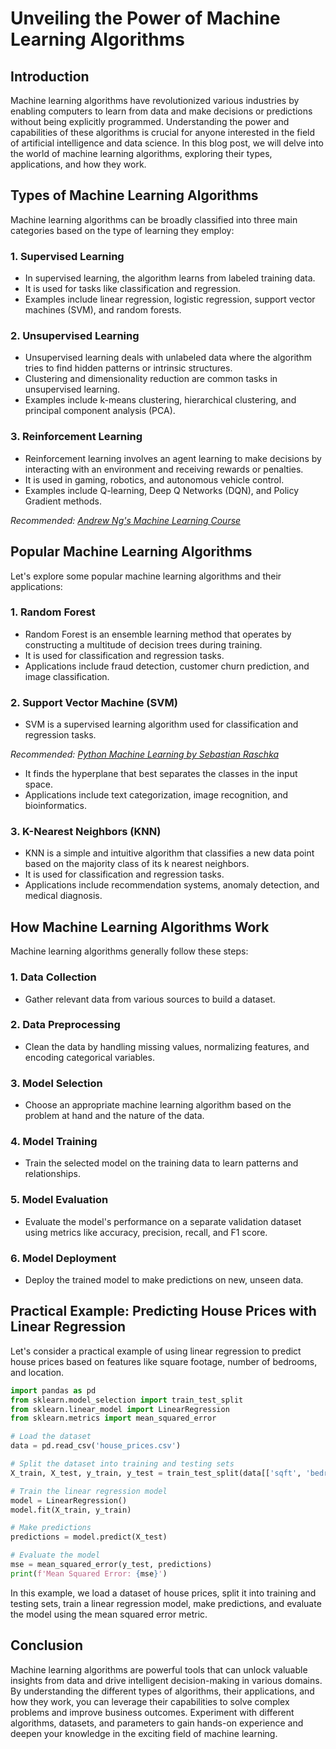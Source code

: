 # Unveiling the Power of Machine Learning Algorithms

## Introduction
Machine learning algorithms have revolutionized various industries by enabling computers to learn from data and make decisions or predictions without being explicitly programmed. Understanding the power and capabilities of these algorithms is crucial for anyone interested in the field of artificial intelligence and data science. In this blog post, we will delve into the world of machine learning algorithms, exploring their types, applications, and how they work.

## Types of Machine Learning Algorithms
Machine learning algorithms can be broadly classified into three main categories based on the type of learning they employ:

### 1. Supervised Learning
- In supervised learning, the algorithm learns from labeled training data.
- It is used for tasks like classification and regression.
- Examples include linear regression, logistic regression, support vector machines (SVM), and random forests.

### 2. Unsupervised Learning
- Unsupervised learning deals with unlabeled data where the algorithm tries to find hidden patterns or intrinsic structures.
- Clustering and dimensionality reduction are common tasks in unsupervised learning.
- Examples include k-means clustering, hierarchical clustering, and principal component analysis (PCA).

### 3. Reinforcement Learning
- Reinforcement learning involves an agent learning to make decisions by interacting with an environment and receiving rewards or penalties.
- It is used in gaming, robotics, and autonomous vehicle control.
- Examples include Q-learning, Deep Q Networks (DQN), and Policy Gradient methods.

*Recommended: <a href="https://coursera.org/learn/machine-learning" target="_blank" rel="nofollow sponsored">Andrew Ng's Machine Learning Course</a>*


## Popular Machine Learning Algorithms
Let's explore some popular machine learning algorithms and their applications:

### 1. Random Forest
- Random Forest is an ensemble learning method that operates by constructing a multitude of decision trees during training.
- It is used for classification and regression tasks.
- Applications include fraud detection, customer churn prediction, and image classification.

### 2. Support Vector Machine (SVM)
- SVM is a supervised learning algorithm used for classification and regression tasks.

*Recommended: <a href="https://amazon.com/dp/B08N5WRWNW?tag=aiblogcontent-20" target="_blank" rel="nofollow sponsored">Python Machine Learning by Sebastian Raschka</a>*

- It finds the hyperplane that best separates the classes in the input space.
- Applications include text categorization, image recognition, and bioinformatics.

### 3. K-Nearest Neighbors (KNN)
- KNN is a simple and intuitive algorithm that classifies a new data point based on the majority class of its k nearest neighbors.
- It is used for classification and regression tasks.
- Applications include recommendation systems, anomaly detection, and medical diagnosis.

## How Machine Learning Algorithms Work
Machine learning algorithms generally follow these steps:

### 1. Data Collection
- Gather relevant data from various sources to build a dataset.

### 2. Data Preprocessing
- Clean the data by handling missing values, normalizing features, and encoding categorical variables.

### 3. Model Selection
- Choose an appropriate machine learning algorithm based on the problem at hand and the nature of the data.

### 4. Model Training
- Train the selected model on the training data to learn patterns and relationships.

### 5. Model Evaluation
- Evaluate the model's performance on a separate validation dataset using metrics like accuracy, precision, recall, and F1 score.

### 6. Model Deployment
- Deploy the trained model to make predictions on new, unseen data.

## Practical Example: Predicting House Prices with Linear Regression
Let's consider a practical example of using linear regression to predict house prices based on features like square footage, number of bedrooms, and location.

```python
import pandas as pd
from sklearn.model_selection import train_test_split
from sklearn.linear_model import LinearRegression
from sklearn.metrics import mean_squared_error

# Load the dataset
data = pd.read_csv('house_prices.csv')

# Split the dataset into training and testing sets
X_train, X_test, y_train, y_test = train_test_split(data[['sqft', 'bedrooms', 'location']], data['price'], test_size=0.2, random_state=42)

# Train the linear regression model
model = LinearRegression()
model.fit(X_train, y_train)

# Make predictions
predictions = model.predict(X_test)

# Evaluate the model
mse = mean_squared_error(y_test, predictions)
print(f'Mean Squared Error: {mse}')
```

In this example, we load a dataset of house prices, split it into training and testing sets, train a linear regression model, make predictions, and evaluate the model using the mean squared error metric.

## Conclusion
Machine learning algorithms are powerful tools that can unlock valuable insights from data and drive intelligent decision-making in various domains. By understanding the different types of algorithms, their applications, and how they work, you can leverage their capabilities to solve complex problems and improve business outcomes. Experiment with different algorithms, datasets, and parameters to gain hands-on experience and deepen your knowledge in the exciting field of machine learning.